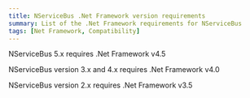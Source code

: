 ```yaml
---
title: NServiceBus .Net Framework version requirements
summary: List of the .Net Framework requirements for NServiceBus
tags: [Net Framework, Compatibility]
---
```


NServiceBus 5.x requires .Net Framework v4.5 

NServiceBus version 3.x and 4.x requires .Net Framework v4.0

NServiceBus version 2.x requires .Net Framework v3.5
